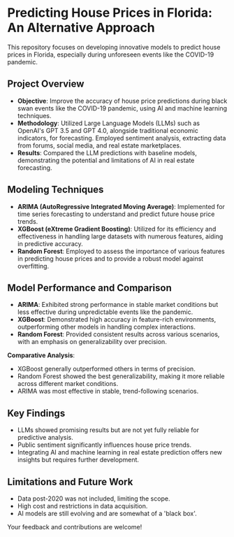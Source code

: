 # Predicting House Prices in Florida: An Alternative Approach

This repository focuses on developing innovative models to predict house prices in Florida, especially during unforeseen events like the COVID-19 pandemic.

## Project Overview
- **Objective**: Improve the accuracy of house price predictions during black swan events like the COVID-19 pandemic, using AI and machine learning techniques.
- **Methodology**: Utilized Large Language Models (LLMs) such as OpenAI's GPT 3.5 and GPT 4.0, alongside traditional economic indicators, for forecasting. Employed sentiment analysis, extracting data from forums, social media, and real estate marketplaces.
- **Results**: Compared the LLM predictions with baseline models, demonstrating the potential and limitations of AI in real estate forecasting.

## Modeling Techniques
- **ARIMA (AutoRegressive Integrated Moving Average)**: Implemented for time series forecasting to understand and predict future house price trends.
- **XGBoost (eXtreme Gradient Boosting)**: Utilized for its efficiency and effectiveness in handling large datasets with numerous features, aiding in predictive accuracy.
- **Random Forest**: Employed to assess the importance of various features in predicting house prices and to provide a robust model against overfitting.

## Model Performance and Comparison
- **ARIMA**: Exhibited strong performance in stable market conditions but less effective during unpredictable events like the pandemic.
- **XGBoost**: Demonstrated high accuracy in feature-rich environments, outperforming other models in handling complex interactions.
- **Random Forest**: Provided consistent results across various scenarios, with an emphasis on generalizability over precision.

**Comparative Analysis**:
- XGBoost generally outperformed others in terms of precision.
- Random Forest showed the best generalizability, making it more reliable across different market conditions.
- ARIMA was most effective in stable, trend-following scenarios.

## Key Findings
- LLMs showed promising results but are not yet fully reliable for predictive analysis.
- Public sentiment significantly influences house price trends.
- Integrating AI and machine learning in real estate prediction offers new insights but requires further development.

## Limitations and Future Work
- Data post-2020 was not included, limiting the scope.
- High cost and restrictions in data acquisition.
- AI models are still evolving and are somewhat of a 'black box'.

Your feedback and contributions are welcome!
